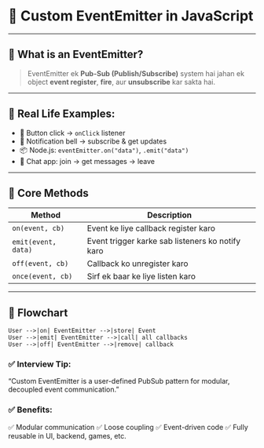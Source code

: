  # 📡 Custom EventEmitter in JavaScript

---

## 🔰 What is an EventEmitter?

> EventEmitter ek **Pub-Sub (Publish/Subscribe)** system hai jahan ek object **event register**, **fire**, aur **unsubscribe** kar sakta hai.

---

## 🎯 Real Life Examples:

- 📩 Button click → `onClick` listener
- 🔔 Notification bell → subscribe & get updates
- 📦 Node.js: `eventEmitter.on("data")`, `.emit("data")`
- 🧠 Chat app: join → get messages → leave

---

## 🧱 Core Methods

| Method        | Description |
|---------------|-------------|
| `on(event, cb)`      | Event ke liye callback register karo |
| `emit(event, data)`  | Event trigger karke sab listeners ko notify karo |
| `off(event, cb)`     | Callback ko unregister karo |
| `once(event, cb)`    | Sirf ek baar ke liye listen karo |

---

## 🔄 Flowchart

```mermaid
User -->|on| EventEmitter -->|store| Event
User -->|emit| EventEmitter -->|call| all callbacks
User -->|off| EventEmitter -->|remove| callback
```

### ✅ Interview Tip:
“Custom EventEmitter is a user-defined PubSub pattern for modular, decoupled event communication.”

### ✅ Benefits:
✅ Modular communication
✅ Loose coupling
✅ Event-driven code
✅ Fully reusable in UI, backend, games, etc.

